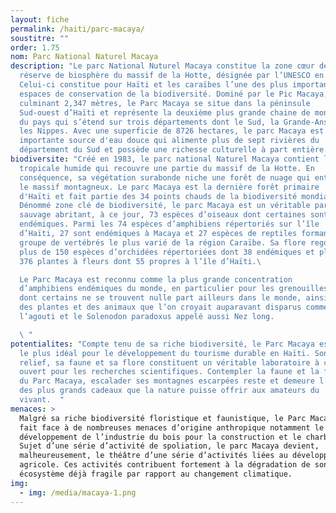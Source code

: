 ```yaml
---
layout: fiche
permalink: /haiti/parc-macaya/
soustitre: ""
order: 1.75
nom: Parc National Naturel Macaya
description: "Le parc National Nuturel Macaya constitue la zone cœur de la
  réserve de biosphère du massif de la Hotte, désignée par l’UNESCO en 2016.
  Celui-ci constitue pour Haïti et les caraïbes l’une des plus importantes
  espaces de conservation de la biodiversité. Dominé par le Pic Macaya,
  culminant 2,347 mètres, le Parc Macaya se situe dans la péninsule
  Sud-ouest d’Haïti et représente la deuxième plus grande chaine de montagne
  du pays qui s’étend sur trois départements dont le Sud, la Grande-Anse et
  les Nippes. Avec une superficie de 8726 hectares, le parc Macaya est une
  importante source d'eau douce qui alimente plus de sept rivières du
  département du Sud et possède une richesse culturelle à part entière.  "
biodiversite: "Créé en 1983, le parc national Naturel Macaya contient la forêt
  tropicale humide qui recouvre une partie du massif de la Hotte. En
  conséquence, sa végétation surabonde niche une forêt de nuage qui entoure
  le massif montagneux. Le parc Macaya est la dernière forêt primaire
  d'Haïti et fait partie des 34 points chauds de la biodiversité mondiale.
  Dénommé zone clé de biodiversité, le parc Macaya est un véritable paradis
  sauvage abritant, à ce jour, 73 espèces d’oiseaux dont certaines sont
  endémiques. Parmi les 74 espèces d’amphibiens répertoriés sur l’île
  d’Haïti, 27 sont endémiques à Macaya et 27 espèces de reptiles formant le
  groupe de vertébrés le plus varié de la région Caraïbe. Sa flore regorge
  plus de 150 espèces d’orchidées répertoriées dont 38 endémiques et plus de
  376 plantes à fleurs dont 55 propres à l’île d’Haïti.\

  Le Parc Macaya est reconnu comme la plus grande concentration
  d’amphibiens endémiques du monde, en particulier pour les grenouilles,
  dont certains ne se trouvent nulle part ailleurs dans le monde, ainsi que
  des plantes et des animaux que l’on croyait auparavant disparus comme
  l’agouti et le Solenodon paradoxus appelé aussi Nez long.

  \ "
potentialites: "Compte tenu de sa riche biodiversité, le Parc Macaya est le lieu
  le plus idéal pour le développement du tourisme durable en Haïti. Son
  relief, sa faune et sa flore constituent un véritable laboratoire à ciel
  ouvert pour les recherches scientifiques. Contempler la faune et la flore
  du Parc Macaya, escalader ses montagnes escarpées reste et demeure l’un
  des plus grands cadeaux que la nature puisse offrir aux amateurs du
  vivant.  "
menaces: >
  Malgré sa riche biodiversité floristique et faunistique, le Parc Macaya
  fait face à de nombreuses menaces d’origine anthropique notamment le
  développement de l’industrie du bois pour la construction et le charbon.
  Sujet d’une série d’activité de spoliation, le parc Macaya devient,
  malheureusement, le théâtre d’une série d’activités liées au développement
  agricole. Ces activités contribuent fortement à la dégradation de son
  écosystème déjà fragile par rapport au changement climatique.
img:
  - img: /media/macaya-1.png
---
```

